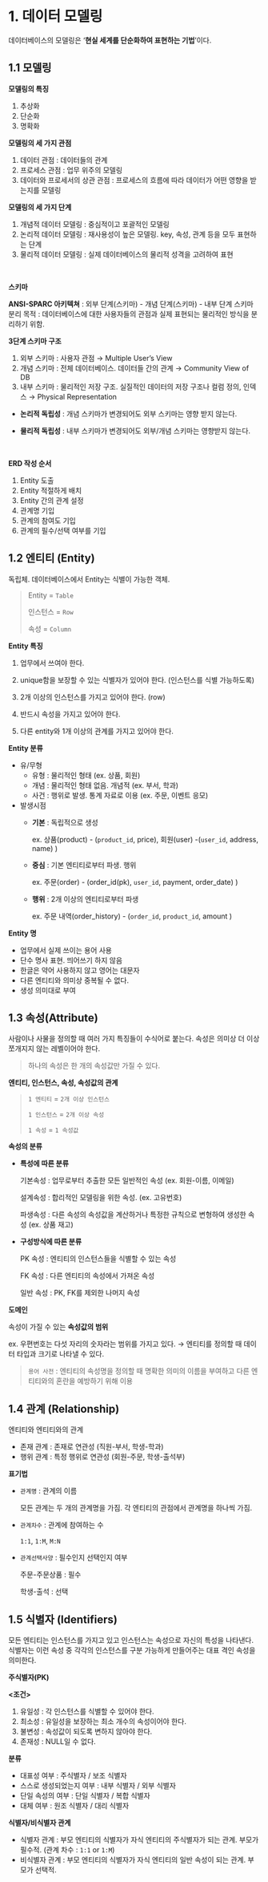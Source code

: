 # 1. 데이터 모델링

데이터베이스의 모델링은 ‘**현실 세계를 단순화하여 표현하는 기법**’이다. 

## 1.1 모델링

**모델링의 특징**

1. 추상화
2. 단순화
3. 명확화

**모델링의 세 가지 관점**

1. 데이터 관점 : 데이터들의 관계
2. 프로세스 관점 : 업무 위주의 모델링
3. 데이터와 프로세서의 상관 관점 : 프로세스의 흐름에 따라 데이터가 어떤 영향을 받는지를 모델링

**모델링의 세 가지 단계**

1. 개념적 데이터 모델링 : 중심적이고 포괄적인 모델링
2. 논리적 데이터 모델링 : 재사용성이 높은 모델링. key, 속성, 관계 등을 모두 표현하는 단계
3. 물리적 데이터 모델링 : 실제 데이터베이스의 물리적 성격을 고려하여 표현

<br>

**스키마**

**ANSI-SPARC 아키텍쳐** : 외부 단계(스키마) - 개념 단계(스키마) - 내부 단계 스키마 <br>
분리 목적 : 데이터베이스에 대한 사용자들의 관점과 실제 표현되는 물리적인 방식을 분리하기 위함.

**3단계 스키마 구조**

1. 외부 스키마 : 사용자 관점 → Multiple User’s View
2. 개념 스키마 : 전체 데이터베이스. 데이터들 간의 관계 → Community View of DB
3. 내부 스키마 : 물리적인 저장 구조. 실질적인 데이터의 저장 구조나 컬럼 정의, 인덱스 → Physical Representation

- **논리적 독립성** : 개념 스키마가 변경되어도 외부 스키마는 영향 받지 않는다. 

- **물리적 독립성** : 내부 스키마가 변경되어도 외부/개념 스키마는 영향받지 않는다. 

<br>

**ERD 작성 순서**

1. Entity 도출
2. Entity 적절하게 배치
3. Entity 간의 관계 설정
4. 관계명 기입
5. 관계의 참여도 기입
6. 관계의 필수/선택 여부를 기입

## **1.2 엔티티 (Entity)**

독립체. 데이터베이스에서 Entity는 식별이 가능한 객체.

> Entity = `Table`
> 
> 
> 인스턴스 = `Row`
> 
> 속성 = `Column`
> 

**Entity 특징**

1) 업무에서 쓰여야 한다. 

2) unique함을 보장할 수 있는 식별자가 있어야 한다. (인스턴스를 식별 가능하도록)

3) 2개 이상의 인스턴스를 가지고 있어야 한다. (row)

4) 반드시 속성을 가지고 있어야 한다. 

5) 다른 entity와 1개 이상의 관계를 가지고 있어야 한다. 

**Entity 분류**

- 유/무형
    - 유형 : 물리적인 형태 (ex. 상품, 회원)
    - 개념 : 물리적인 형태 없음. 개념적 (ex. 부서, 학과)
    - 사건 : 행위로 발생. 통계 자료로 이용 (ex. 주문, 이벤트 응모)
- 발생시점
    - **기본** : 독립적으로 생성
        
        ex. 상품(product) - (`product_id`, price), 회원(user) -(`user_id`, address, name) )
        
    - **중심** : 기본 엔티티로부터 파생. 행위
        
        ex. 주문(order) - (order_id(pk), `user_id`, payment, order_date) )
        
    - **행위** : 2개 이상의 엔티티로부터 파생
        
        ex. 주문 내역(order_history) - (`order_id`, `product_id`, amount )
        

**Entity 명**

- 업무에서 실제 쓰이는 용어 사용
- 단수 명사 표현. 띄어쓰기 하지 않음
- 한글은 약어 사용하지 않고 영어는 대문자
- 다른 엔티티와 의미상 중복될 수 없다.
- 생성 의미대로 부여

## 1.3 속성(Attribute)

사람이나 사물을 정의할 때 여러 가지 특징들이 수식어로 붙는다. 속성은 의미상 더 이상 쪼개지지 않는 레벨이어야 한다. 

> 하나의 속성은 한 개의 속성값만 가질 수 있다.
> 

**엔티티, 인스턴스, 속성, 속성값의 관계** 

> `1 엔티티` = `2개 이상 인스턴스`
> 
> `1 인스턴스` = `2개 이상 속성`
> 
> `1 속성` = `1 속성값`
> 

**속성의 분류** 

- **특성에 따른 분류**
    
    기본속성 : 업무로부터 추출한 모든 일반적인 속성 (ex. 회원-이름, 이메일)
    
    설계속성 : 합리적인 모델링을 위한 속성. (ex. 고유번호)
    
    파생속성 : 다른 속성의 속성값을 계산하거나 특정한 규칙으로 변형하여 생성한 속성 (ex. 상품 재고)
    
- **구성방식에 따른 분류**
    
    PK 속성 : 엔티티의 인스턴스들을 식별할 수 있는 속성
    
    FK 속성 : 다른 엔티티의 속성에서 가져온 속성
    
    일반 속성 : PK, FK를 제외한 나머지 속성
    

**도메인**

속성이 가질 수 있는 **속성값의 범위**

ex. 우편번호는 다섯 자리의 숫자라는 범위를 가지고 있다. 
→ 엔티티를 정의할 때 데이터 타입과 크기로 나타낼 수 있다. 

> `용어 사전` : 엔티티의 속성명을 정의할 때 명확한 의미의 이름을 부여하고 다른 엔티티와의 혼란을 예방하기 위해 이용
> 

## 1.4 관계 (Relationship)

엔티티와 엔티티와의 관계

- 존재 관계 : 존재로 연관성 (직원-부서, 학생-학과)
- 행위 관계 : 특정 행위로 연관성 (회원-주문, 학생-출석부)

**표기법**

- `관계명` : 관계의 이름
    
    모든 관계는 두 개의 관계명을 가짐. 각 엔티티의 관점에서 관계명을 하나씩 가짐.
    
- `관계차수` : 관계에 참여하는 수
    
    `1:1`, `1:M`, `M:N`
    
- `관계선택사양` : 필수인지 선택인지 여부
    
    주문-주문상품 : 필수
    
    학생-출석 : 선택
    

## 1.5 식별자 (Identifiers)

모든 엔티티는 인스턴스를 가지고 있고 인스턴스는 속성으로 자신의 특성을 나타낸다. 식별자는 이런 속성 중 각각의 인스턴스를 구분 가능하게 만들어주는 대표 격인 속성을 의미한다. 

**주식별자(PK)**

**<조건>**

1. 유일성 : 각 인스턴스를 식별할 수 있어야 한다. 
2. 최소성 : 유일성을 보장하는 최소 개수의 속성이어야 한다.
3. 불변성 : 속성값이 되도록 변하지 않아야 한다. 
4. 존재성 : NULL일 수 없다. 

**분류**

- 대표성 여부 : 주식별자 / 보조 식별자
- 스스로 생성되었는지 여부 : 내부 식별자 / 외부 식별자
- 단일 속성의 여부 : 단일 식별자 / 복합 식별자
- 대체 여부 : 원조 식별자 / 대리 식별자

**식별자/비식별자 관계**
- 식별자 관계 : 부모 엔티티의 식별자가 자식 엔티티의 주식별자가 되는 관계. 부모가 필수적. (관계 차수 : `1:1` or `1:M`)
- 비식별자 관계 : 부모 엔티티의 식별자가 자식 엔티티의 일반 속성이 되는 관계. 부모가 선택적. 

